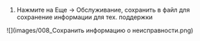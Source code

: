
001. Нажмите на Еще -> Обслуживание, сохранить в файл для сохранение информации для тех. поддержки

![](images/008_Сохранить информацию о неисправности.png)
